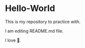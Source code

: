 # Hello-World
This is my repository to practice with.

I am editing README.md file.

I love :pizza:.
